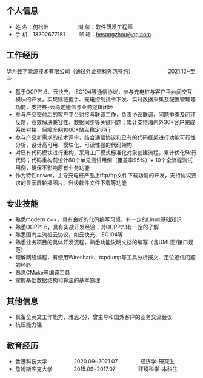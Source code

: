 ## 个人信息

* 姓 名：何松洲 &emsp;&emsp;&emsp;&emsp;&emsp; 岗 位：软件研发工程师
* 手 机：13202677181 &emsp;&emsp;  邮 箱：hesongzhou@qq.com &emsp;&emsp;

## 工作经历

华为数字能源技术有限公司（通过外企德科外包签约）&emsp;&emsp;&emsp;&emsp;&emsp;&emsp;&ensp;2021.12~至今
* ​基于OCPP1.6、云快充、IEC104等通信协议​​，参与充电桩与客户平台间交互模块的开发，​​实现建链握手、充电控制指令下发、实时数据采集及配置管理​​等功能，支持桩-云稳定通信与业务逻辑闭环
* 参与产品交付后的客户平台对接与联调工作​​，负责协议联调、问题排查及闭环反馈，​​高效解决兼容性、数据同步等关键问题​​；累计支持​​海内外30+客户​​完成系统对接，保障​​全网1000+站点​​稳定运行
* 参与产品新需求的技术评审，结合通信协议和已有的代码框架进行功能可行性分析，设计高可用、模块化、可读性强的代码架构
* 对已有代码模块进行重构，采用工厂模式标准化对象创建流程，累计优化5k行代码；代码重构前设计80个单元测试用例（覆盖率95%）+ 10个全流程测试用例，确保不影响原有业务功能
* 作为特性onwer，主导充电桩产品上tftp/ftp文件下载功能的开发，支持协议要求的显示屏轮播图片、升级软件文件下载等功能


## 专业技能

* 熟悉modern c++，具有良好的代码编写习惯，有一定的Linux基础知识
* 熟悉OCPP1.6，具有实战开发经验；对OCPP2.1有一定的了解
* 熟悉国内主流桩云协议，如云快充、IEC104等
* 熟悉业务项目的具体开发流程，熟悉功能说明文档的编写（含UML图/接口规范）
* 理解网络编程，有使用Wireshark、tcpdump等工具分析报文、定位通信问题的经验
* 熟悉CMake等编译工具
* 掌握基础数据结构和算法的基本原理


## 其他信息
* 具备全英文工作能力，雅思7分，曾主导和国外客户的业务交流会议
* 抗压能力强


## 教育经历

* 香港科技大学&emsp;&emsp;&emsp;&emsp;&emsp;2020.09~2021.07&emsp;&emsp;&emsp;&emsp; 经济学-研究生
* 詹姆斯库克大学&emsp;&emsp;&emsp;&emsp;2015.09~2017.07&emsp;&emsp;&emsp;&emsp; 环境科学-本科生
